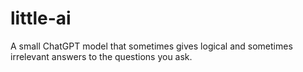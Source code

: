 # little-ai

A small ChatGPT model that sometimes gives logical and sometimes irrelevant answers to the questions you ask.
